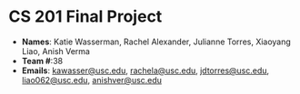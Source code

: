 # CS 201 Final Project

- **Names**: Katie Wasserman, Rachel Alexander, Julianne Torres, Xiaoyang Liao, Anish Verma
- **Team #**:38
- **Emails**: kawasser@usc.edu, rachela@usc.edu, jdtorres@usc.edu, liao062@usc.edu, anishver@usc.edu
